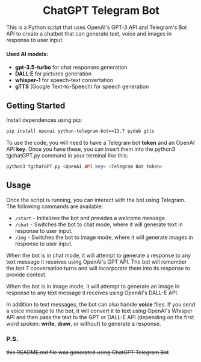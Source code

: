 <h1 align="center">ChatGPT Telegram Bot</h1>

This is a Python script that uses OpenAI's GPT-3 API and Telegram's Bot API to create a chatbot that can generate text, voice and images in response to user input.

#### Used AI models:
- **gpt-3.5-turbo** for chat responses generation
- **DALL·E** for pictures generation
- **whisper-1** for speech-text convertation
- **gTTS** (Google Text-to-Speech) for speech generation

## Getting Started
Install dependences using pip:
```bash
pip install openai python-telegram-bot==13.7 pydub gtts
```

To use the code, you will need to have a Telegram bot **token** and an OpenAI API **key**. Once you have these, you can insert them into the python3 tgchatGPT.py command in your terminal like this:
```php
python3 tgchatGPT.py <OpenAI API key> <Telegram Bot token>
```

## Usage
Once the script is running, you can interact with the bot using Telegram. The following commands are available:

- `/start` - Initializes the bot and provides a welcome message.
- `/chat` - Switches the bot to chat mode, where it will generate text in response to user input.
- `/img` - Switches the bot to image mode, where it will generate images in response to user input.

When the bot is in chat mode, it will attempt to generate a response to any text message it receives using OpenAI's GPT API. The bot will remember the last 7 conversation turns and will incorporate them into its response to provide context.

When the bot is in image mode, it will attempt to generate an image in response to any text message it receives using OpenAI's DALL-E API.

In addition to text messages, the bot can also handle **voice** files. If you send a voice message to the bot, it will convert it to text using OpenAI's Whisper API and then pass the text to the GPT or DALL-E API (depending on the first word spoken: **write**, **draw**, or without) to generate a response.

### P.S.
~~this README.md file was generated using ChatGPT Telegram Bot~~




